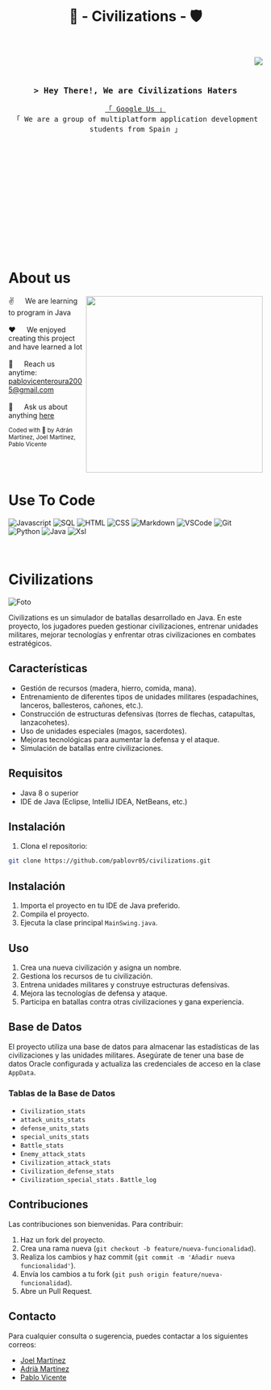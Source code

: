 <div align="center" style="padding-bottom: 200px;">

<h1 align="center">
🏹 - Civilizations - 🛡️  
<br/><br/>

</h1>

<img align="right" src="ReadmeImages/linealsymbol.png"/>

<br/><br/>

<h3 align="center">
        <samp>&gt; Hey There!, We are
                <b><a target="_blank">Civilizations Haters</a></b>
        </samp>
</h3>


<p align="center"> 
  <samp>
    <a href="https://www.iesesteveterradas.cat/">「 Google Us 」</a>
    <br>
    「 We are a group of multiplatform application development students from Spain</b> 」
    <br>
    <br>
  </samp>
</p>

</div>
        
<!-- About Section -->


<div aligh="left">

# About us

<p>
 <img align="right" width="350" src="https://static.wikia.nocookie.net/logopedia/images/5/53/763px-BotW_NA_Logo.png/revision/latest?cb=20160701154320" />

<p align="right"> 
  
 ✌️ &emsp; We are learning to program in Java<br/><br/>
 ❤️ &emsp; We enjoyed creating this project and have learned a lot<br/><br/>
 📧 &emsp; Reach us anytime: pablovicenteroura2005@gmail.com<br/><br/>
 💬 &emsp; Ask us about anything [here](https://github.com/pablovr05/civilizations/issues)

 </p>

</p>

</div>


<sub align="center">
Coded with 💚​ by Adrán Martinez, Joel Martinez, Pablo Vicente
</sub>

<br/><br/>

# Use To Code

![Javascript](https://img.shields.io/badge/Javascript-F0DB4F?style=for-the-badge&labelColor=black&logo=javascript&logoColor=F0DB4F)
![SQL](https://img.shields.io/badge/-MYSQL-61DBFB?style=for-the-badge&labelColor=black&logo=SQL&logoColor=61DBFB)
![HTML](https://img.shields.io/badge/HTML5-E34F26?style=for-the-badge&logo=html5&logoColor=white)
![CSS](https://img.shields.io/badge/CSS-1572B6?style=for-the-badge&logo=css&logoColor=white)
![Markdown](https://img.shields.io/badge/Markdown-000000?style=for-the-badge&logo=markdown&logoColor=white)
![VSCode](https://img.shields.io/badge/Visual_Studio-0078d7?style=for-the-badge&logo=visual%20studio&logoColor=white)
![Git](https://img.shields.io/badge/Git-F05032?style=for-the-badge&logo=git&logoColor=white)
![Python](https://img.shields.io/badge/Python_-092749?style=for-the-badge&logo=Python&logoColor=06B6D4&labelColor=000000)
![Java](https://img.shields.io/badge/Java-092749?style=for-the-badge&logo=Java&logoColor=06B6D4&labelColor=000000)
![Xsl](https://img.shields.io/badge/XSL-092749?style=for-the-badge&logo=XSL&logoColor=06B6D4&labelColor=000000)

<br/>











# Civilizations

![Foto](Civilization/M01-Programación/src/main/java/com/project/images/gifmedieval.gif)

Civilizations es un simulador de batallas desarrollado en Java. En este proyecto, los jugadores pueden gestionar civilizaciones, entrenar unidades militares, mejorar tecnologías y enfrentar otras civilizaciones en combates estratégicos.

## Características

- Gestión de recursos (madera, hierro, comida, mana).
- Entrenamiento de diferentes tipos de unidades militares (espadachines, lanceros, ballesteros, cañones, etc.).
- Construcción de estructuras defensivas (torres de flechas, catapultas, lanzacohetes).
- Uso de unidades especiales (magos, sacerdotes).
- Mejoras tecnológicas para aumentar la defensa y el ataque.
- Simulación de batallas entre civilizaciones.

## Requisitos

- Java 8 o superior
- IDE de Java (Eclipse, IntelliJ IDEA, NetBeans, etc.)

## Instalación

1. Clona el repositorio:

```bash
git clone https://github.com/pablovr05/civilizations.git
```
## Instalación

1. Importa el proyecto en tu IDE de Java preferido.
2. Compila el proyecto.
3. Ejecuta la clase principal `MainSwing.java`.

## Uso

1. Crea una nueva civilización y asigna un nombre.
2. Gestiona los recursos de tu civilización.
3. Entrena unidades militares y construye estructuras defensivas.
4. Mejora las tecnologías de defensa y ataque.
5. Participa en batallas contra otras civilizaciones y gana experiencia.

## Base de Datos

El proyecto utiliza una base de datos para almacenar las estadísticas de las civilizaciones y las unidades militares. Asegúrate de tener una base de datos Oracle configurada y actualiza las credenciales de acceso en la clase `AppData`.

### Tablas de la Base de Datos

- `Civilization_stats`
- `attack_units_stats`
- `defense_units_stats`
- `special_units_stats`
- `Battle_stats`
- `Enemy_attack_stats`
- `Civilization_attack_stats`
- `Civilization_defense_stats`
- `Civilization_special_stats`
. `Battle_log`

## Contribuciones

Las contribuciones son bienvenidas. Para contribuir:

1. Haz un fork del proyecto.
2. Crea una rama nueva (`git checkout -b feature/nueva-funcionalidad`).
3. Realiza los cambios y haz commit (`git commit -m 'Añadir nueva funcionalidad'`).
4. Envía los cambios a tu fork (`git push origin feature/nueva-funcionalidad`).
5. Abre un Pull Request.

## Contacto

Para cualquier consulta o sugerencia, puedes contactar a los siguientes correos:

- [Joel Martínez](mailto:joelmv2004@gmail.com)
- [Adrià Martínez](mailto:am76635@gmail.com)
- [Pablo Vicente](mailto:pablovicenteroura2005@gmail.com)

